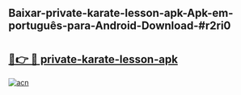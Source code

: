 ## Baixar-private-karate-lesson-apk-Apk-em-português​-para-Android-Download-#r2ri0

# <h2><a href="https://ainizakaria.my?title=private-karate-lesson-apk&ref=20M">🔗👉 🔴 private-karate-lesson-apk</a></h2>

[![acn](https://github.com/user-attachments/assets/0f9c940e-d8b0-45ae-aac7-cd30a18b3e1c)](https://ainizakaria.my?title=private-karate-lesson-apk&ref=20M)

